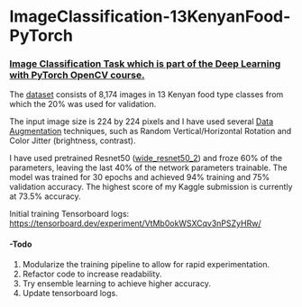 # ImageClassification-13KenyanFood-PyTorch
### [Image Classification Task which is part of the Deep Learning with PyTorch OpenCV course.](https://www.kaggle.com/c/pytorch-opencv-course-classification)
The [dataset](https://www.kaggle.com/c/pytorch-opencv-course-classification/data) consists of 8,174 images in 13 Kenyan food type classes from which the 20% was used for validation.

The input image size is 224 by 224 pixels and I have used several [Data Augmentation](https://pytorch.org/docs/stable/torchvision/transforms.html) techniques, such as Random Vertical/Horizontal Rotation and Color Jitter (brightness, contrast).

I have used pretrained Resnet50 ([wide_resnet50_2](https://pytorch.org/docs/stable/torchvision/models.html#wide-resnet)) 
and froze 60% of the parameters, leaving the last 40% of the network parameters trainable. The model was trained for 30 epochs and achieved 94% training and 75% validation accuracy. The highest score of my Kaggle submission is currently at 73.5% accuracy.

Initial training Tensorboard logs: https://tensorboard.dev/experiment/VtMb0okWSXCqv3nPSZyHRw/

#### -Todo
1. Modularize the training pipeline to allow for rapid experimentation.
1. Refactor code to increase readability.
1. Try ensemble learning to achieve higher accuracy.
1. Update tensorboard logs.
